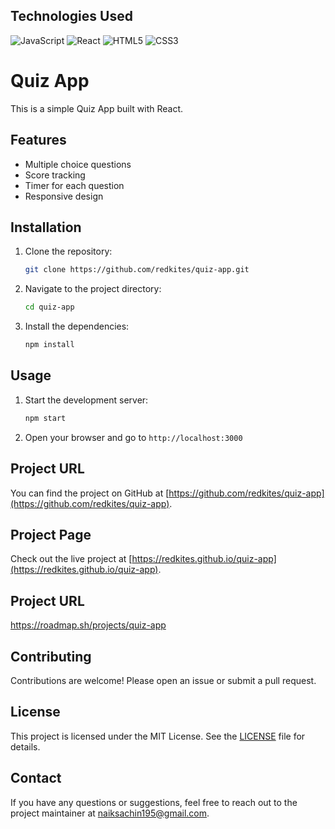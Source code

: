## Technologies Used

![JavaScript](https://img.shields.io/badge/-JavaScript-F7DF1E?logo=javascript&logoColor=black&style=flat-square)
![React](https://img.shields.io/badge/-React-61DAFB?logo=react&logoColor=black&style=flat-square)
![HTML5](https://img.shields.io/badge/-HTML5-E34F26?logo=html5&logoColor=white&style=flat-square)
![CSS3](https://img.shields.io/badge/-CSS3-1572B6?logo=css3&logoColor=white&style=flat-square)

# Quiz App

This is a simple Quiz App built with React.

## Features

- Multiple choice questions
- Score tracking
- Timer for each question
- Responsive design

## Installation

1. Clone the repository:
    ```bash
    git clone https://github.com/redkites/quiz-app.git
    ```
2. Navigate to the project directory:
    ```bash
    cd quiz-app
    ```
3. Install the dependencies:
    ```bash
    npm install
    ```

## Usage

1. Start the development server:
    ```bash
    npm start
    ```
2. Open your browser and go to `http://localhost:3000`

## Project URL

You can find the project on GitHub at [https://github.com/redkites/quiz-app](https://github.com/redkites/quiz-app).

## Project Page

Check out the live project at [https://redkites.github.io/quiz-app](https://redkites.github.io/quiz-app).

## Project URL

https://roadmap.sh/projects/quiz-app

## Contributing

Contributions are welcome! Please open an issue or submit a pull request.

## License

This project is licensed under the MIT License. See the [LICENSE](LICENSE) file for details.

## Contact

If you have any questions or suggestions, feel free to reach out to the project maintainer at [naiksachin195@gmail.com](mailto:naiksachin195@gmail.com).
